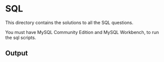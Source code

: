# SQL

This directory contains the solutions to all the SQL questions.

You must have MySQL Community Edition and MySQL Workbench, to run the sql scripts.

## Output